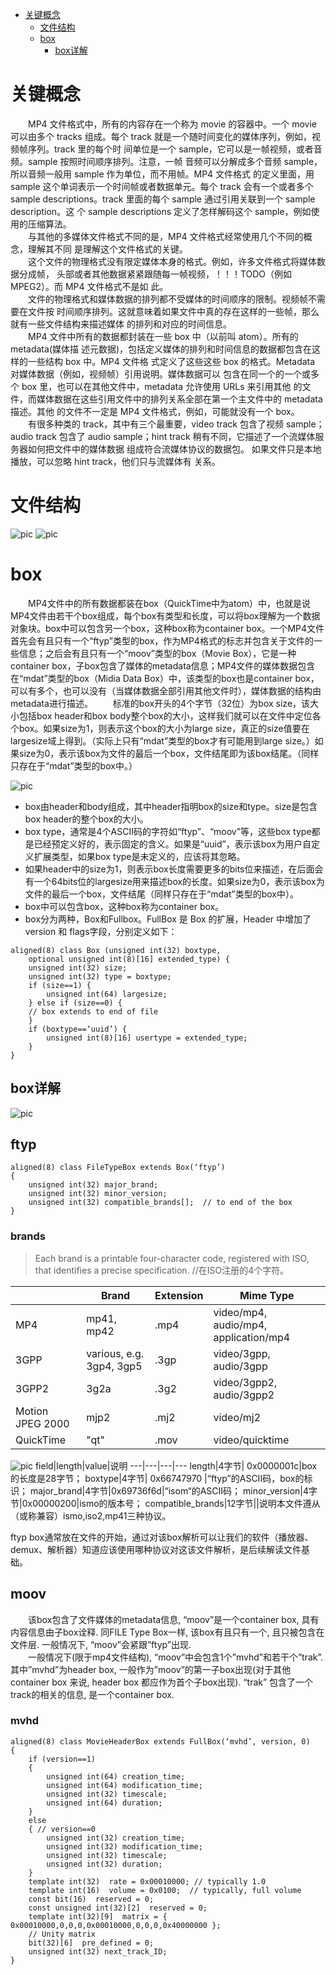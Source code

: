 * [关键概念](#关键概念)
   * [文件结构](#文件结构)
   * [box](#box)
      * [box详解](#box详解)
# 关键概念
　　MP4 文件格式中，所有的内容存在一个称为 movie 的容器中。一个 movie 可以由多个
tracks 组成。每个 track 就是一个随时间变化的媒体序列，例如，视频帧序列。track 里的每个时
间单位是一个 sample，它可以是一帧视频，或者音频。sample 按照时间顺序排列。注意，一帧
音频可以分解成多个音频 sample，所以音频一般用 sample 作为单位，而不用帧。MP4 文件格式
的定义里面，用 sample 这个单词表示一个时间帧或者数据单元。每个 track 会有一个或者多个
sample descriptions。track 里面的每个 sample 通过引用关联到一个 sample description。这
个 sample descriptions 定义了怎样解码这个 sample，例如使用的压缩算法。  
   　　与其他的多媒体文件格式不同的是，MP4 文件格式经常使用几个不同的概念，理解其不同
是理解这个文件格式的关键。  
    　　这个文件的物理格式没有限定媒体本身的格式。例如，许多文件格式将媒体数据分成帧，
头部或者其他数据紧紧跟随每一帧视频，！！！TODO（例如 MPEG2）。而 MP4 文件格式不是如
此。  
    　　文件的物理格式和媒体数据的排列都不受媒体的时间顺序的限制。视频帧不需要在文件按
时间顺序排列。这就意味着如果文件中真的存在这样的一些帧，那么就有一些文件结构来描述媒体
的排列和对应的时间信息。  
    　　MP4 文件中所有的数据都封装在一些 box 中（以前叫 atom）。所有的 metadata(媒体描
述元数据)，包括定义媒体的排列和时间信息的数据都包含在这样的一些结构 box 中。MP4 文件格
式定义了这些这些 box 的格式。Metadata 对媒体数据（例如，视频帧）引用说明。媒体数据可以
包含在同一个的一个或多个 box 里，也可以在其他文件中，metadata 允许使用 URLs 来引用其他
的文件，而媒体数据在这些引用文件中的排列关系全部在第一个主文件中的 metadata 描述。其他
的文件不一定是 MP4 文件格式，例如，可能就没有一个 box。  
  　　有很多种类的 track，其中有三个最重要，video track 包含了视频 sample；audio track
包含了 audio sample；hint track 稍有不同，它描述了一个流媒体服务器如何把文件中的媒体数据
组成符合流媒体协议的数据包。 如果文件只是本地播放，可以忽略 hint track，他们只与流媒体有
关系。
# 文件结构
![pic](./images/mp4-struct.png)
![pic](./images/mp4_box_2.png)

# box
　　MP4文件中的所有数据都装在box（QuickTime中为atom）中，也就是说MP4文件由若干个box组成，每个box有类型和长度，可以将box理解为一个数据对象块。box中可以包含另一个box，这种box称为container box。一个MP4文件首先会有且只有一个“ftyp”类型的box，作为MP4格式的标志并包含关于文件的一些信息；之后会有且只有一个“moov”类型的box（Movie Box），它是一种container box，子box包含了媒体的metadata信息；MP4文件的媒体数据包含在“mdat”类型的box（Midia Data Box）中，该类型的box也是container box，可以有多个，也可以没有（当媒体数据全部引用其他文件时），媒体数据的结构由metadata进行描述。
　　标准的box开头的4个字节（32位）为box size，该大小包括box header和box body整个box的大小，这样我们就可以在文件中定位各个box。如果size为1，则表示这个box的大小为large size，真正的size值要在largesize域上得到。（实际上只有“mdat”类型的box才有可能用到large size。）如果size为0，表示该box为文件的最后一个box，文件结尾即为该box结尾。（同样只存在于“mdat”类型的box中。）

![pic](./images/box.png)
- box由header和body组成，其中header指明box的size和type。size是包含box header的整个box的大小。
- box type，通常是4个ASCII码的字符如“ftyp”、“moov”等，这些box type都是已经预定义好的，表示固定的含义。如果是“uuid”，表示该box为用户自定义扩展类型，如果box type是未定义的，应该将其忽略。
- 如果header中的size为1，则表示box长度需要更多的bits位来描述，在后面会有一个64bits位的largesize用来描述box的长度。如果size为0，表示该box为文件的最后一个box，文件结尾（同样只存在于“mdat”类型的box中）。
- box中可以包含box，这种box称为container box。
- box分为两种，Box和Fullbox。FullBox 是 Box 的扩展，Header 中增加了version 和 flags字段，分别定义如下：
```
aligned(8) class Box (unsigned int(32) boxtype,
    optional unsigned int(8)[16] extended_type) {
    unsigned int(32) size;
    unsigned int(32) type = boxtype;
    if (size==1) {
        unsigned int(64) largesize;
    } else if (size==0) {
    // box extends to end of file
    }
    if (boxtype==‘uuid’) {
        unsigned int(8)[16] usertype = extended_type;
    }
}
```
## box详解
![pic](./images/box-detail.png)

## ftyp
```
aligned(8) class FileTypeBox extends Box(‘ftyp’) 
{ 
    unsigned int(32) major_brand; 
    unsigned int(32) minor_version; 
    unsigned int(32) compatible_brands[];  // to end of the box 
}
```
### brands
> Each brand is a printable four-character code, registered with ISO, that identifies a precise specification. //在ISO注册的4个字符。


 |  | Brand| Extension| Mime Type 
---|---|---|---
MP4	|mp41, mp42|	.mp4	|video/mp4, audio/mp4, application/mp4
3GPP	|various, e.g. 3gp4, 3gp5|	.3gp	|video/3gpp, audio/3gpp
3GPP2	|3g2a	|.3g2	|video/3gpp2, audio/3gpp2
Motion JPEG 2000|	mjp2	|.mj2	|video/mj2
QuickTime	|"qt"|	.mov	|video/quicktime

![pic](./images/ftyp.jpg)
field|length|value|说明
---|---|---|---
length|4字节| 0x0000001c|box的长度是28字节；
boxtype|4字节| 0x66747970 |“ftyp”的ASCII码，box的标识；
major_brand|4字节|0x69736f6d|“isom“的ASCII码；
minor_version|4字节|0x00000200|ismo的版本号；
compatible_brands|12字节||说明本文件遵从（或称兼容）ismo,iso2,mp41三种协议。

ftyp box通常放在文件的开始，通过对该box解析可以让我们的软件（播放器、demux、解析器）知道应该使用哪种协议对这该文件解析，是后续解读文件基础。

## moov
　　该box包含了文件媒体的metadata信息, “moov”是一个container box, 具有内容信息由子box诠释. 同FILE Type Box一样, 该box有且只有一个, 且只被包含在文件层. 一般情况下, “moov”会紧跟”ftyp”出现.   
　　一般情况下(限于mp4文件结构), “moov”中会包含1个”mvhd”和若干个”trak”. 其中”mvhd”为header box, 一般作为”moov”的第一子box出现(对于其他container box 来说, header box 都应作为首个子box出现). “trak” 包含了一个track的相关的信息, 是一个container box. 
  
### mvhd
```
aligned(8) class MovieHeaderBox extends FullBox(‘mvhd’, version, 0) 
{ 
    if (version==1) 
    { 
        unsigned int(64) creation_time; 
        unsigned int(64) modification_time; 
        unsigned int(32) timescale; 
        unsigned int(64) duration; 
    } 
    else 
    { // version==0 
        unsigned int(32) creation_time; 
        unsigned int(32) modification_time; 
        unsigned int(32) timescale; 
        unsigned int(32) duration; 
    } 
    template int(32)  rate = 0x00010000; // typically 1.0 
    template int(16)  volume = 0x0100;  // typically, full volume 
    const bit(16)  reserved = 0; 
    const unsigned int(32)[2]  reserved = 0; 
    template int(32)[9]  matrix = { 0x00010000,0,0,0,0x00010000,0,0,0,0x40000000 }; 
    // Unity matrix 
    bit(32)[6]  pre_defined = 0; 
    unsigned int(32) next_track_ID; 
} 
```
